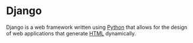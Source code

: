 # Django







Django is a web framework written using [Python](/wiki/Python) that allows for the design of web applications that generate [HTML](/wiki/HTML) dynamically.